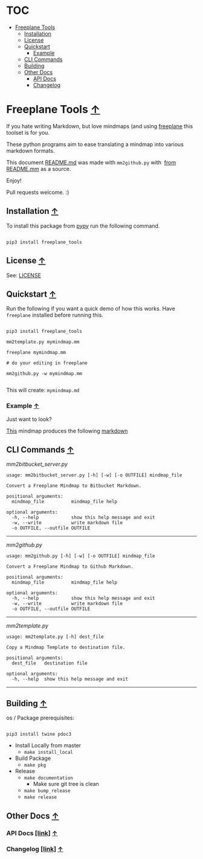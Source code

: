 # TOC
* [Freeplane Tools](#freeplane-tools-)
   * [Installation](#installation-)
   * [License](#license-)
   * [Quickstart](#quickstart-)
      * [Example](#example-)
   * [CLI Commands](#cli-commands-)
   * [Building](#building-)
   * [Other Docs](#other-docs-)
      * [API Docs](#api-docs-)
      * [Changelog](#changelog-)


# Freeplane Tools [&#8593;](#toc)
If you hate writing Markdown, but love mindmaps (and using [freeplane](https://www.freeplane.org/wiki/index.php/Home) this toolset is for you.

These python programs aim to ease translating a mindmap into various markdown formats.

This document [README.md](./README.md) was made with `mm2github.py` with  [from README.mm](./README.mm) as a source.

Enjoy!

Pull requests welcome. :)
## Installation [&#8593;](#toc)
To install this package from [pypy](https://pypi.org/project/freeplane-tools/) run the following command.


```

pip3 install freeplane_tools

```

## License [&#8593;](#toc)
See: [LICENSE](./LICENSE)
## Quickstart [&#8593;](#toc)
Run the following if you want a quick demo of how this works. Have `freeplane` installed before running this.


```

pip3 install freeplane_tools

mm2template.py mymindmap.mm

freeplane mymindmap.mm

# do your editing in freeplane

mm2github.py -w mymindmap.mm


```

This will create: `mymindmap.md`
### Example [&#8593;](#toc)
Just want to look?

[This](./examples/template.mm) mindmap produces the following [markdown](./examples/template.md)
## CLI Commands [&#8593;](#toc)
*mm2bitbucket_server.py*
```
usage: mm2bitbucket_server.py [-h] [-w] [-o OUTFILE] mindmap_file

Convert a Freeplane Mindmap to Bitbucket Markdown.

positional arguments:
  mindmap_file          mindmap_file help

optional arguments:
  -h, --help            show this help message and exit
  -w, --write           write markdown file
  -o OUTFILE, --outfile OUTFILE

```
---
*mm2github.py*
```
usage: mm2github.py [-h] [-w] [-o OUTFILE] mindmap_file

Convert a Freeplane Mindmap to Github Markdown.

positional arguments:
  mindmap_file          mindmap_file help

optional arguments:
  -h, --help            show this help message and exit
  -w, --write           write markdown file
  -o OUTFILE, --outfile OUTFILE

```
---
*mm2template.py*
```
usage: mm2template.py [-h] dest_file

Copy a Mindmap Template to destination file.

positional arguments:
  dest_file   destination file

optional arguments:
  -h, --help  show this help message and exit

```
---
## Building [&#8593;](#toc)
os / Package prerequisites:

```

pip3 install twine pdoc3

```

* Install Locally from master
   * ``` make install_local ```
* Build Package
   * ``` make pkg ```
* Release
   * ```make documentation```
      * Make sure git tree is clean
   * ```make bump_release```
   * ```make release```
## Other Docs [&#8593;](#toc)

### API Docs [\[link\]](https://shollingsworth.github.io/freeplane_tools/) [&#8593;](#toc)

### Changelog [\[link\]](./CHANGELOG.md) [&#8593;](#toc)

